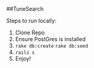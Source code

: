 ##TuneSearch

Steps to run locally:

1. Clone Repo
2. Ensure PostGres is installed
3. `rake db:create` `rake db:seed`
4. `rails s`
5. Enjoy!
